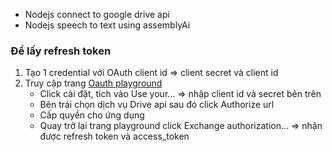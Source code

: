 - Nodejs connect to google drive api
- Nodejs speech to text using assemblyAi

### Để lấy refresh token

1. Tạo 1 credential với OAuth client id => client secret và client id
2. Truy cập trang [Oauth playground](https://developers.google.com/oauthplayground)
   - Click cài đặt, tích vào Use your... => nhập client id và secret bên trên
   - Bên trái chọn dịch vụ Drive api sau đó click Authorize url
   - Cấp quyền cho ứng dụng
   - Quay trở lại trang playground click Exchange authorization... => nhận được refresh token và access_token
